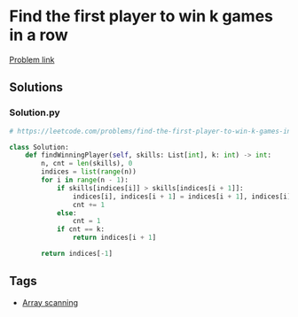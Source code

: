 # Find the first player to win k games in a row

[Problem link](https://leetcode.com/problems/find-the-first-player-to-win-k-games-in-a-row/)

## Solutions


### Solution.py
```py
# https://leetcode.com/problems/find-the-first-player-to-win-k-games-in-a-row/

class Solution:
    def findWinningPlayer(self, skills: List[int], k: int) -> int:
        n, cnt = len(skills), 0
        indices = list(range(n))
        for i in range(n - 1):
            if skills[indices[i]] > skills[indices[i + 1]]:
                indices[i], indices[i + 1] = indices[i + 1], indices[i]
                cnt += 1
            else:
                cnt = 1
            if cnt == k:
                return indices[i + 1]

        return indices[-1]
```
## Tags

* [Array scanning](/Collections/array-scanning.md#array-scanning)
